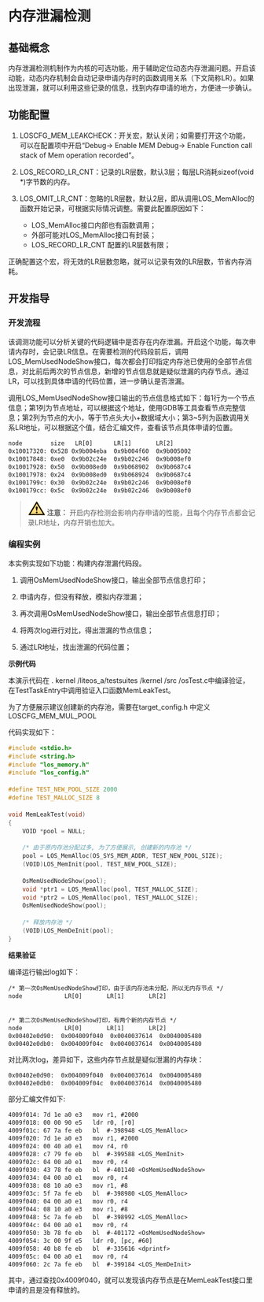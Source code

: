 # 内存泄漏检测


## 基础概念

内存泄漏检测机制作为内核的可选功能，用于辅助定位动态内存泄漏问题。开启该动能，动态内存机制会自动记录申请内存时的函数调用关系（下文简称LR）。如果出现泄漏，就可以利用这些记录的信息，找到内存申请的地方，方便进一步确认。


## 功能配置

1. LOSCFG_MEM_LEAKCHECK：开关宏，默认关闭；如需要打开这个功能，可以在配置项中开启“Debug-&gt; Enable MEM Debug-&gt; Enable Function call stack of Mem operation recorded”。

2. LOS_RECORD_LR_CNT：记录的LR层数，默认3层；每层LR消耗sizeof(void \*)字节数的内存。

3. LOS_OMIT_LR_CNT：忽略的LR层数，默认2层，即从调用LOS_MemAlloc的函数开始记录，可根据实际情况调整。需要此配置原因如下：
   - LOS_MemAlloc接口内部也有函数调用；
   - 外部可能对LOS_MemAlloc接口有封装；
   - LOS_RECORD_LR_CNT 配置的LR层数有限；

正确配置这个宏，将无效的LR层数忽略，就可以记录有效的LR层数，节省内存消耗。


## 开发指导


### 开发流程

该调测功能可以分析关键的代码逻辑中是否存在内存泄漏。开启这个功能，每次申请内存时，会记录LR信息。在需要检测的代码段前后，调用LOS_MemUsedNodeShow接口，每次都会打印指定内存池已使用的全部节点信息，对比前后两次的节点信息，新增的节点信息就是疑似泄漏的内存节点。通过LR，可以找到具体申请的代码位置，进一步确认是否泄漏。

调用LOS_MemUsedNodeShow接口输出的节点信息格式如下：每1行为一个节点信息；第1列为节点地址，可以根据这个地址，使用GDB等工具查看节点完整信息；第2列为节点的大小，等于节点头大小+数据域大小；第3~5列为函数调用关系LR地址，可以根据这个值，结合汇编文件，查看该节点具体申请的位置。


```
node        size   LR[0]      LR[1]       LR[2]
0x10017320: 0x528 0x9b004eba  0x9b004f60  0x9b005002
0x10017848: 0xe0  0x9b02c24e  0x9b02c246  0x9b008ef0
0x10017928: 0x50  0x9b008ed0  0x9b068902  0x9b0687c4
0x10017978: 0x24  0x9b008ed0  0x9b068924  0x9b0687c4
0x1001799c: 0x30  0x9b02c24e  0x9b02c246  0x9b008ef0
0x100179cc: 0x5c  0x9b02c24e  0x9b02c246  0x9b008ef0
```

> ![icon-caution.gif](public_sys-resources/icon-caution.gif) **注意：**
> 开启内存检测会影响内存申请的性能，且每个内存节点都会记录LR地址，内存开销也加大。


### 编程实例

本实例实现如下功能：构建内存泄漏代码段。

1. 调用OsMemUsedNodeShow接口，输出全部节点信息打印；

2. 申请内存，但没有释放，模拟内存泄漏；

3. 再次调用OsMemUsedNodeShow接口，输出全部节点信息打印；

4. 将两次log进行对比，得出泄漏的节点信息；

5. 通过LR地址，找出泄漏的代码位置；


**示例代码**

本演示代码在 . kernel /liteos_a/testsuites /kernel /src /osTest.c中编译验证，在TestTaskEntry中调用验证入口函数MemLeakTest。

为了方便展示建议创建新的内存池，需要在target_config.h 中定义 LOSCFG_MEM_MUL_POOL

代码实现如下：

```c
#include <stdio.h>
#include <string.h>
#include "los_memory.h"
#include "los_config.h"

#define TEST_NEW_POOL_SIZE 2000
#define TEST_MALLOC_SIZE 8

void MemLeakTest(void)
{
    VOID *pool = NULL;

    /* 由于原内存池分配过多, 为了方便展示, 创建新的内存池 */
    pool = LOS_MemAlloc(OS_SYS_MEM_ADDR, TEST_NEW_POOL_SIZE);
    (VOID)LOS_MemInit(pool, TEST_NEW_POOL_SIZE);

    OsMemUsedNodeShow(pool);
    void *ptr1 = LOS_MemAlloc(pool, TEST_MALLOC_SIZE);
    void *ptr2 = LOS_MemAlloc(pool, TEST_MALLOC_SIZE);
    OsMemUsedNodeShow(pool);
    
    /* 释放内存池 */
    (VOID)LOS_MemDeInit(pool);
}
```


**结果验证**


编译运行输出log如下：

```
/* 第一次OsMemUsedNodeShow打印，由于该内存池未分配，所以无内存节点 */
node            LR[0]       LR[1]       LR[2]


/* 第二次OsMemUsedNodeShow打印，有两个新的内存节点 */
node            LR[0]       LR[1]       LR[2]
0x00402e0d90:  0x004009f040  0x0040037614  0x0040005480
0x00402e0db0:  0x004009f04c  0x0040037614  0x0040005480

```


对比两次log，差异如下，这些内存节点就是疑似泄漏的内存块：

```
0x00402e0d90:  0x004009f040  0x0040037614  0x0040005480
0x00402e0db0:  0x004009f04c  0x0040037614  0x0040005480
```


部分汇编文件如下:

```
4009f014: 7d 1e a0 e3  	mov	r1, #2000
4009f018: 00 00 90 e5  	ldr	r0, [r0]
4009f01c: 67 7a fe eb  	bl	#-398948 <LOS_MemAlloc>
4009f020: 7d 1e a0 e3  	mov	r1, #2000
4009f024: 00 40 a0 e1  	mov	r4, r0
4009f028: c7 79 fe eb  	bl	#-399588 <LOS_MemInit>
4009f02c: 04 00 a0 e1  	mov	r0, r4
4009f030: 43 78 fe eb  	bl	#-401140 <OsMemUsedNodeShow>
4009f034: 04 00 a0 e1  	mov	r0, r4
4009f038: 08 10 a0 e3  	mov	r1, #8
4009f03c: 5f 7a fe eb  	bl	#-398980 <LOS_MemAlloc>
4009f040: 04 00 a0 e1  	mov	r0, r4
4009f044: 08 10 a0 e3  	mov	r1, #8
4009f048: 5c 7a fe eb  	bl	#-398992 <LOS_MemAlloc>
4009f04c: 04 00 a0 e1  	mov	r0, r4
4009f050: 3b 78 fe eb  	bl	#-401172 <OsMemUsedNodeShow>
4009f054: 3c 00 9f e5  	ldr	r0, [pc, #60]
4009f058: 40 b8 fe eb  	bl	#-335616 <dprintf>
4009f05c: 04 00 a0 e1  	mov	r0, r4
4009f060: 2c 7a fe eb  	bl	#-399184 <LOS_MemDeInit>
```


其中，通过查找0x4009f040，就可以发现该内存节点是在MemLeakTest接口里申请的且是没有释放的。
